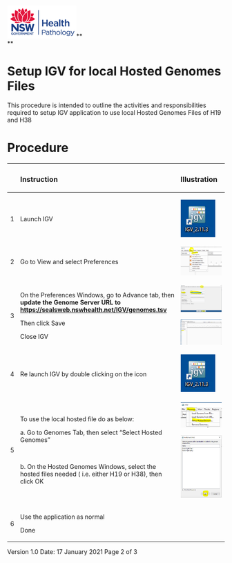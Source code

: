 ﻿![cid:image007.png@01D433EC.FD827230](Aspose.Words.379eabba-9b65-4c01-9833-2a44b2133bdb.001.png)**	
**


# <a name="_hlk116701691"></a>**Setup IGV for local Hosted Genomes Files**
This procedure is intended to outline the activities and responsibilities required to setup IGV application to use local Hosted Genomes Files of H19 and H38
# **Procedure**

|<h3></h3>|<h3>**Instruction**</h3>|<h3>**Illustration**</h3>|
| :- | :- | :- |
|1|Launch IGV|<p>![ref1]</p><p></p>|
|2|Go to View and select Preferences|![](Aspose.Words.379eabba-9b65-4c01-9833-2a44b2133bdb.003.png)|
|3|<p>On the Preferences Windows, go to Advance tab, then **update the  Genome Server URL to <https://sealsweb.nswhealth.net/IGV/genomes.tsv>**</p><p>Then click Save</p><p></p><p></p><p></p><p></p><p></p><p></p><p></p><p>Close IGV</p><p></p>|<p>![](Aspose.Words.379eabba-9b65-4c01-9833-2a44b2133bdb.004.png)</p><p>![](Aspose.Words.379eabba-9b65-4c01-9833-2a44b2133bdb.005.png)</p>|
|4|Re launch IGV by double clicking on the icon|![ref1]	|
|5|<p>To use the local hosted file do as below:</p><p>a. Go to Genomes Tab, then select “Select Hosted Genomes”</p><p>&emsp;</p><p></p><p></p><p></p><p></p><p></p><p>b. On the Hosted Genomes Windows, select the hosted files needed ( i.e. either H19 or H38), then click OK</p>|<p>![](Aspose.Words.379eabba-9b65-4c01-9833-2a44b2133bdb.006.png)</p><p></p><p></p><p>![](Aspose.Words.379eabba-9b65-4c01-9833-2a44b2133bdb.007.png)</p><p></p>|
|6|<p>Use the application as normal</p><p>Done</p>||

Version 1.0	Date:  17 January 2021	Page 2 of 3


[ref1]: Aspose.Words.379eabba-9b65-4c01-9833-2a44b2133bdb.002.png
